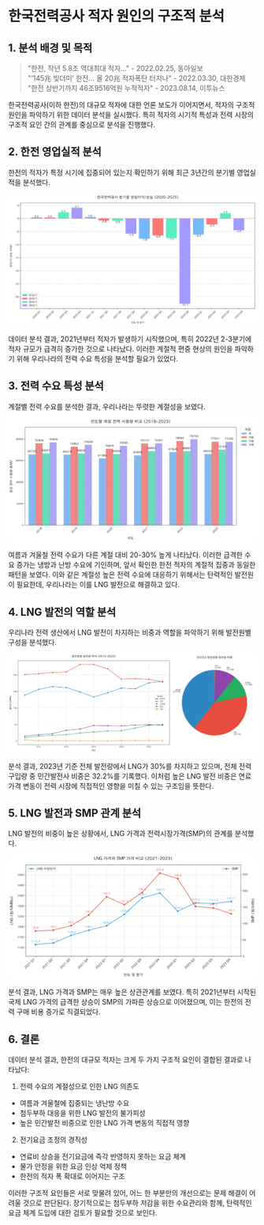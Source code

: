 # 한국전력공사 적자 원인의 구조적 분석

## 1. 분석 배경 및 목적

> "한전, 작년 5.8조 역대최대 적자…" - 2022.02.25, 동아일보  
> "‘145兆 빚더미’ 한전… 올 20兆 적자폭탄 터지나" - 2022.03.30, 대한경제  
> "한전 상반기까지 46조9516억원 누적적자" - 2023.08.14, 이투뉴스

한국전력공사(이하 한전)의 대규모 적자에 대한 언론 보도가 이어지면서, 적자의 구조적 원인을 파악하기 위한 데이터 분석을 실시했다. 특히 적자의 시기적 특성과 전력 시장의 구조적 요인 간의 관계를 중심으로 분석을 진행했다.

## 2. 한전 영업실적 분석

한전의 적자가 특정 시기에 집중되어 있는지 확인하기 위해 최근 3년간의 분기별 영업실적을 분석했다.

![한전 분기별 영업손실](graph/한전_분기별_영업손실.png)

데이터 분석 결과, 2021년부터 적자가 발생하기 시작했으며, 특히 2022년 2-3분기에 적자 규모가 급격히 증가한 것으로 나타났다. 이러한 계절적 편중 현상의 원인을 파악하기 위해 우리나라의 전력 수요 특성을 분석할 필요가 있었다.

## 3. 전력 수요 특성 분석

계절별 전력 수요를 분석한 결과, 우리나라는 뚜렷한 계절성을 보였다.

![계절별 전력사용량](graph/계절별_전력사용량_개선.png)

여름과 겨울철 전력 수요가 다른 계절 대비 20-30% 높게 나타났다. 이러한 급격한 수요 증가는 냉방과 난방 수요에 기인하며, 앞서 확인한 한전 적자의 계절적 집중과 동일한 패턴을 보였다. 이와 같은 계절성 높은 전력 수요에 대응하기 위해서는 탄력적인 발전원이 필요한데, 우리나라는 이를 LNG 발전으로 해결하고 있다.

## 4. LNG 발전의 역할 분석

우리나라 전력 생산에서 LNG 발전이 차지하는 비중과 역할을 파악하기 위해 발전원별 구성을 분석했다.

![연도별 발전원별 발전량 추이](graph/발전원별_발전량.png)


분석 결과, 2023년 기준 전체 발전량에서 LNG가 30%를 차지하고 있으며, 전체 전력구입량 중 민간발전사 비중은 32.2%를 기록했다. 이처럼 높은 LNG 발전 비중은 연료 가격 변동이 전력 시장에 직접적인 영향을 미칠 수 있는 구조임을 뜻한다.

## 5. LNG 발전과 SMP 관계 분석

LNG 발전의 비중이 높은 상황에서, LNG 가격과 전력시장가격(SMP)의 관계를 분석했다.

![LNG와 SMP 가격 비교](graph/분기별_LNG_SMP_가격_비교.png)

분석 결과, LNG 가격과 SMP는 매우 높은 상관관계를 보였다. 특히 2021년부터 시작된 국제 LNG 가격의 급격한 상승이 SMP의 가파른 상승으로 이어졌으며, 이는 한전의 전력 구매 비용 증가로 직결되었다.

## 6. 결론

데이터 분석 결과, 한전의 대규모 적자는 크게 두 가지 구조적 요인이 결합된 결과로 나타났다:

1. 전력 수요의 계절성으로 인한 LNG 의존도
  - 여름과 겨울철에 집중되는 냉난방 수요
  - 첨두부하 대응을 위한 LNG 발전의 불가피성
  - 높은 민간발전 비중으로 인한 LNG 가격 변동의 직접적 영향

2. 전기요금 조정의 경직성
  - 연료비 상승을 전기요금에 즉각 반영하지 못하는 요금 체계
  - 물가 안정을 위한 요금 인상 억제 정책
  - 한전의 적자 폭 확대로 이어지는 구조

이러한 구조적 요인들은 서로 맞물려 있어, 어느 한 부분만의 개선으로는 문제 해결이 어려울 것으로 판단된다. 장기적으로는 첨두부하 저감을 위한 수요관리와 함께, 탄력적인 요금 체계 도입에 대한 검토가 필요할 것으로 보인다.